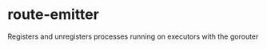 route-emitter
=============

Registers and unregisters processes running on executors with the gorouter
